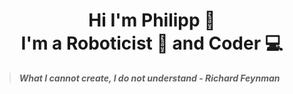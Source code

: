 <h1 align="center">Hi I'm Philipp 👋 <br> I'm a Roboticist 🤖 and Coder 💻</h1>

> ***What I cannot create, I do not understand - Richard Feynman***


<!--
**foehnx/foehnx** is a ✨ _special_ ✨ repository because its `README.md` (this file) appears on your GitHub profile.

Here are some ideas to get you started:

- 🔭 I’m currently working on ...
- 🌱 I’m currently learning ...
- 👯 I’m looking to collaborate on ...
- 🤔 I’m looking for help with ...
- 💬 Ask me about ...
- 📫 How to reach me: ...
- 😄 Pronouns: ...
- ⚡ Fun fact: ...
-->

